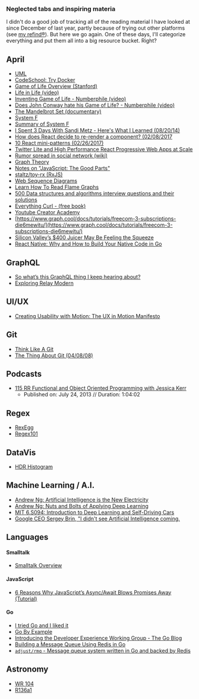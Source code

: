 ### Neglected tabs and inspiring materia

I didn't do a good job of tracking all of the reading material I have looked at
since December of last year, partly because of trying out other platforms (see
[my refind®](https://refind.com/newswim)). But here we go again. One of these
days, I'll categorize everything and put them all into a big resource bucket. Right?


## April

- [UML](https://en.wikipedia.org/wiki/Unified_Modeling_Language)
- [CodeSchool: Try Docker](https://www.codeschool.com/courses/try-docker)
- [Game of Life Overview (Stanford)](http://web.stanford.edu/~cdebs/GameOfLife/)
- [Life in Life (video)](https://youtu.be/xP5-iIeKXE8)
- [Inventing Game of Life - Numberphile (video)](https://youtu.be/R9Plq-D1gEk)
- [Does John Conway hate his Game of Life? - Numberphile (video)](https://youtu.be/E8kUJL04ELA)
- [The Mandelbrot Set (documentary)](https://youtu.be/56gzV0od6DU)
- [System F](https://en.wikipedia.org/wiki/System_F)
- [Summary of System F](http://www.site.uottawa.ca/~fbinard/Intuitionism/TypeTheory/SystemF/)
- [I Spent 3 Days With Sandi Metz - Here's What I Learned (08/20/14)](https://blog.red-badger.com/blog/2014/08/20/i-spent-3-days-with-sandi-metz-heres-what-i-learned)
- [How does React decide to re-render a component? (02/08/2017](http://lucybain.com/blog/2017/react-js-when-to-rerender/)
- [10 React mini-patterns (02/26/2017)](https://hackernoon.com/10-react-mini-patterns-c1da92f068c5)
- [Twitter Lite and High Performance React Progressive Web Apps at Scale](https://medium.com/@paularmstrong/twitter-lite-and-high-performance-react-progressive-web-apps-at-scale-d28a00e780a3)
- [Rumor spread in social network (wiki)](https://en.wikipedia.org/wiki/Rumor_spread_in_social_network)
- [Graph Theory](https://en.wikipedia.org/wiki/Graph_theory)
- [Notes on "JavaScript: The Good Parts"](https://github.com/iteles/Javascript-the-Good-Parts-notes)
- [staltz/toy-rx (RxJS)](https://github.com/staltz/toy-rx)
- [Web Sequence Diagrams](https://www.websequencediagrams.com/)
- [Learn How To Read Flame Graphs](http://www.brendangregg.com/flamegraphs.html)
- [500 Data structures and algorithms interview questions and their solutions](https://techiedelight.quora.com/500-Data-structures-and-algorithms-interview-questions-and-their-solutions?share=1)
- [Everything Curl - (free book)](https://www.gitbook.com/book/bagder/everything-curl/details)
- [Youtube Creator Academy](https://creatoracademy.youtube.com/page/lesson/revenue-basics)
- [https://www.graph.cool/docs/tutorials/freecom-3-subscriptions-die6mewitu/](https://www.graph.cool/docs/tutorials/freecom-3-subscriptions-die6mewitu/)
- [Silicon Valley’s $400 Juicer May Be Feeling the Squeeze](https://www.bloomberg.com/news/features/2017-04-19/silicon-valley-s-400-juicer-may-be-feeling-the-squeeze)
- [React Native: Why and How to Build Your Native Code in Go](https://hackernoon.com/react-native-why-and-how-to-build-your-native-code-in-go-9fee492f0daa)


## GraphQL

- [So what’s this GraphQL thing I keep hearing about?](https://medium.freecodecamp.com/so-whats-this-graphql-thing-i-keep-hearing-about-baf4d36c20cf)
- [Exploring Relay Modern](https://dev-blog.apollodata.com/exploring-relay-modern-276f5965f827)


## UI/UX

- [Creating Usability with Motion: The UX in Motion Manifesto](https://medium.com/ux-in-motion/creating-usability-with-motion-the-ux-in-motion-manifesto-a87a4584ddc)


## Git

- [Think Like A Git](http://think-like-a-git.net/)
- [The Thing About Git (04/08/08)](http://2ndscale.com/rtomayko/2008/the-thing-about-git)

## Podcasts

- [115 RR Functional and Object Oriented Programming with Jessica Kerr](https://devchat.tv/ruby-rogues/115-rr-functional-and-object-oriented-programming-with-jessica-kerr)
    - Published on: July 24, 2013 // Duration: 1:04:02

## Regex

- [RexEgg](http://www.rexegg.com/regex-quickstart.html)
- [Regex101](https://regex101.com/)

## DataVis

- [HDR Histogram](http://hdrhistogram.net/)

## Machine Learning / A.I.

- [Andrew Ng: Artificial Intelligence is the New Electricity](https://www.youtube.com/watch?v=21EiKfQYZXc)
- [Andrew Ng: Nuts and Bolts of Applying Deep Learning](https://www.youtube.com/watch?v=F1ka6a13S9I)
- [MIT 6.S094: Introduction to Deep Learning and Self-Driving Cars](https://youtu.be/1L0TKZQcUtA)
- [Google CEO Sergey Brin, "I didn't see Artificial Intelligence coming.](https://youtu.be/30rx3dBPbIs)

## Languages

#### Smalltalk

- [Smalltalk Overview](http://web.cecs.pdx.edu/~harry/musings/SmalltalkOverview.html)

#### JavaScript

- [6 Reasons Why JavaScript’s Async/Await Blows Promises Away (Tutorial)](https://hackernoon.com/6-reasons-why-javascripts-async-await-blows-promises-away-tutorial-c7ec10518dd9)

#### Go

- [I tried Go and I liked it](https://dev.mikamai.com/2013/11/04/i-tried-go-and-i-liked-it/)
- [Go By Example](https://gobyexample.com/)
- [Introducing the Developer Experience Working Group - The Go Blog](https://blog.golang.org/developer-experience)
- [Building a Message Queue Using Redis in Go](http://big-elephants.com/2013-09/building-a-message-queue-using-redis-in-go/)
- [`adjust/rmq` - Message queue system written in Go and backed by Redis](https://github.com/adjust/rmq)

## Astronomy

- [WR 104](https://en.wikipedia.org/wiki/WR_104)
- [R136a1](https://en.wikipedia.org/wiki/R136a1)
